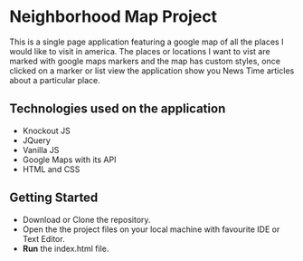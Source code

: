 # Neighborhood Map Project

This is a single page application featuring a google map of all the places I would like to visit in america. The places or locations I want to vist are marked with google maps markers and the map has custom styles, once clicked on a marker or list view the application show you News Time articles about a particular place. 

## Technologies used on the application
*	Knockout JS 
*	JQuery
*	Vanilla JS
*	Google Maps with its API 
*	HTML and CSS

## Getting Started
* 	Download or Clone the repository.
*	Open the the project files on your local machine with favourite IDE or Text Editor.
*	**Run** the index.html file.


